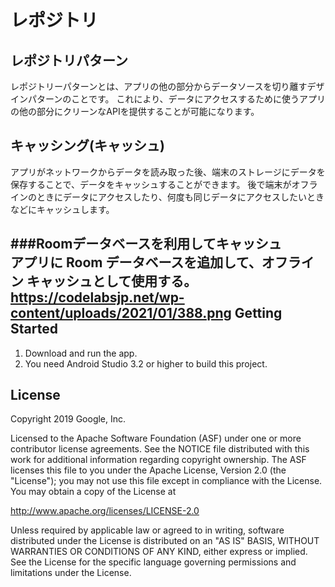 レポジトリ
======================

レポジトリパターン
------------

レポジトリーパターンとは、アプリの他の部分からデータソースを切り離すデザインパターンのことです。
これにより、データにアクセスするために使うアプリの他の部分にクリーンなAPIを提供することが可能になります。

キャッシング(キャッシュ)
--------------

アプリがネットワークからデータを読み取った後、端末のストレージにデータを保存することで、データをキャッシュすることができます。
後で端末がオフラインのときにデータにアクセスしたり、何度も同じデータにアクセスしたいときなどにキャッシュします。

###Roomデータベースを利用してキャッシュ<br>
アプリに Room データベースを追加して、オフライン キャッシュとして使用する。
https://codelabsjp.net/wp-content/uploads/2021/01/388.png
Getting Started
---------------

1. Download and run the app.
2. You need Android Studio 3.2 or higher to build this project.

License
-------

Copyright 2019 Google, Inc.

Licensed to the Apache Software Foundation (ASF) under one or more contributor
license agreements.  See the NOTICE file distributed with this work for
additional information regarding copyright ownership.  The ASF licenses this
file to you under the Apache License, Version 2.0 (the "License"); you may not
use this file except in compliance with the License.  You may obtain a copy of
the License at

  http://www.apache.org/licenses/LICENSE-2.0

Unless required by applicable law or agreed to in writing, software
distributed under the License is distributed on an "AS IS" BASIS, WITHOUT
WARRANTIES OR CONDITIONS OF ANY KIND, either express or implied.  See the
License for the specific language governing permissions and limitations under
the License.
